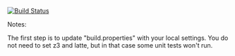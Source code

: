 [![Build
Status](https://travis-ci.org/FrancoisVGit/gree?branch=master)](https://travis-ci.org/FrancoisVGit/green.svg?branch=master)

Notes:

The first step is to update "build.properties" with your local
settings.  You do not need to set z3 and latte, but in that case
some unit tests won't run.
   
